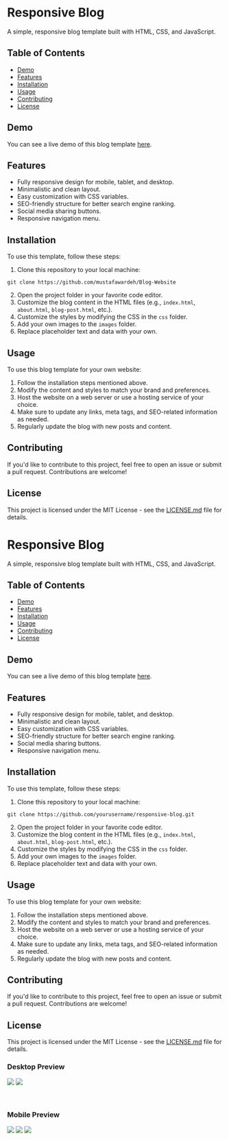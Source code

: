 <!DOCTYPE html>
<html>
<head>
    <title>Responsive Blog README</title>
</head>
<body>

<h1>Responsive Blog</h1>

<p>A simple, responsive blog template built with HTML, CSS, and JavaScript.</p>

<h2>Table of Contents</h2>

<ul>
    <li><a href="#demo">Demo</a></li>
    <li><a href="#features">Features</a></li>
    <li><a href="#installation">Installation</a></li>
    <li><a href="#usage">Usage</a></li>
    <li><a href="#contributing">Contributing</a></li>
    <li><a href="#license">License</a></li>
</ul>

<h2>Demo</h2>

<p>You can see a live demo of this blog template <a href="link_to_demo">here</a>.</p>

<h2>Features</h2>

<ul>
    <li>Fully responsive design for mobile, tablet, and desktop.</li>
    <li>Minimalistic and clean layout.</li>
    <li>Easy customization with CSS variables.</li>
    <li>SEO-friendly structure for better search engine ranking.</li>
    <li>Social media sharing buttons.</li>
    <li>Responsive navigation menu.</li>
</ul>

<h2>Installation</h2>

<p>To use this template, follow these steps:</p>

<ol>
    <li>Clone this repository to your local machine:</li>
</ol>

<pre>
<code>git clone https://github.com/mustafawardeh/Blog-Website</code>
</pre>

<ol start="2">
    <li>Open the project folder in your favorite code editor.</li>
    <li>Customize the blog content in the HTML files (e.g., <code>index.html</code>, <code>about.html</code>, <code>blog-post.html</code>, etc.).</li>
    <li>Customize the styles by modifying the CSS in the <code>css</code> folder.</li>
    <li>Add your own images to the <code>images</code> folder.</li>
    <li>Replace placeholder text and data with your own.</li>
</ol>

<h2>Usage</h2>

<p>To use this blog template for your own website:</p>

<ol>
    <li>Follow the installation steps mentioned above.</li>
    <li>Modify the content and styles to match your brand and preferences.</li>
    <li>Host the website on a web server or use a hosting service of your choice.</li>
    <li>Make sure to update any links, meta tags, and SEO-related information as needed.</li>
    <li>Regularly update the blog with new posts and content.</li>
</ol>

<h2>Contributing</h2>

<p>If you'd like to contribute to this project, feel free to open an issue or submit a pull request. Contributions are welcome!</p>

<h2>License</h2>

<p>This project is licensed under the MIT License - see the <a href="LICENSE.md">LICENSE.md</a> file for details.</p>
<!DOCTYPE html>
<html>
<head>
    <title>Responsive Blog README</title>
</head>
<body>

<h1>Responsive Blog</h1>

<p>A simple, responsive blog template built with HTML, CSS, and JavaScript.</p>

<h2>Table of Contents</h2>

<ul>
    <li><a href="#demo">Demo</a></li>
    <li><a href="#features">Features</a></li>
    <li><a href="#installation">Installation</a></li>
    <li><a href="#usage">Usage</a></li>
    <li><a href="#contributing">Contributing</a></li>
    <li><a href="#license">License</a></li>
</ul>

<h2>Demo</h2>

<p>You can see a live demo of this blog template <a href="link_to_demo">here</a>.</p>

<h2>Features</h2>

<ul>
    <li>Fully responsive design for mobile, tablet, and desktop.</li>
    <li>Minimalistic and clean layout.</li>
    <li>Easy customization with CSS variables.</li>
    <li>SEO-friendly structure for better search engine ranking.</li>
    <li>Social media sharing buttons.</li>
    <li>Responsive navigation menu.</li>
</ul>

<h2>Installation</h2>

<p>To use this template, follow these steps:</p>

<ol>
    <li>Clone this repository to your local machine:</li>
</ol>

<pre>
<code>git clone https://github.com/yourusername/responsive-blog.git</code>
</pre>

<ol start="2">
    <li>Open the project folder in your favorite code editor.</li>
    <li>Customize the blog content in the HTML files (e.g., <code>index.html</code>, <code>about.html</code>, <code>blog-post.html</code>, etc.).</li>
    <li>Customize the styles by modifying the CSS in the <code>css</code> folder.</li>
    <li>Add your own images to the <code>images</code> folder.</li>
    <li>Replace placeholder text and data with your own.</li>
</ol>

<h2>Usage</h2>

<p>To use this blog template for your own website:</p>

<ol>
    <li>Follow the installation steps mentioned above.</li>
    <li>Modify the content and styles to match your brand and preferences.</li>
    <li>Host the website on a web server or use a hosting service of your choice.</li>
    <li>Make sure to update any links, meta tags, and SEO-related information as needed.</li>
    <li>Regularly update the blog with new posts and content.</li>
</ol>

<h2>Contributing</h2>

<p>If you'd like to contribute to this project, feel free to open an issue or submit a pull request. Contributions are welcome!</p>

<h2>License</h2>

<p>This project is licensed under the MIT License - see the <a href="LICENSE.md">LICENSE.md</a> file for details.</p>
<div>
  <h3>Desktop Preview</h3>
  <img src='Review_Images/Desktop1.PNG' />
  <img src='Review_Images/Desktop2.PNG' />
</div>
<BR/>
<BR/>
<div>
  <h3>Mobile Preview</h3>
  <img src='Review_Images/Mobile1.PNG' />
  <img src='Review_Images/Mobile2.PNG' />
  <img src='Review_Images/Mobile3.PNG' />
</div>
</body>
</html>

</body>
</html>
